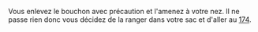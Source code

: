 Vous enlevez le bouchon avec précaution et l'amenez à votre nez. Il ne passe rien donc vous décidez de la ranger dans votre sac et d'aller au [174](174).